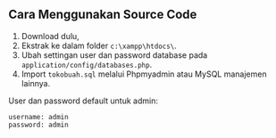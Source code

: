 ## Cara Menggunakan Source Code

1. Download dulu,
2. Ekstrak ke dalam folder `c:\xampp\htdocs\`.
3. Ubah settingan user dan password database pada `application/config/databases.php`.
4. Import `tokobuah.sql` melalui Phpmyadmin atau MySQL manajemen lainnya.

User dan password default untuk admin:

```
username: admin
password: admin
```
